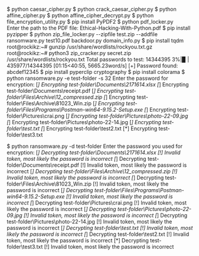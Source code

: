 $ python caesar_cipher.py
$ python crack_caesar_cipher.py
$ python affine_cipher.py
$ python affine_cipher_decrypt.py
$ python file_encryption_utility.py
$ pip install PyPDF2
$ python pdf_locker.py  
Enter the path to the PDF file: Ethical-Hacking-With-Python.pdf
$ pip install pyzipper
$ python zip_file_locker.py --zipfile test.zip --addfile ransomware.py test10.pdf backdoor.py domain_info.py
$ pip install tqdm
root@rockikz:~# gunzip /usr/share/wordlists/rockyou.txt.gz
root@rockikz:~# python3 zip_cracker.py secret.zip /usr/share/wordlists/rockyou.txt
Total passwords to test: 14344395
  3%|▉                            | 435977/14344395 [01:15<40:55, 5665.23word/s]
[+] Password found: abcdef12345
$ pip install pyperclip cryptography
$ pip install colorama
$ python ransomware.py -e test-folder -s 32
Enter the password for encryption:
[*] Encrypting test-folder\Documents\2171614.xlsx
[*] Encrypting test-folder\Documents\receipt.pdf
[*] Encrypting test-folder\Files\Archive\12_compressed.zip
[*] Encrypting test-folder\Files\Archive\81023_Win.zip
[*] Encrypting test-folder\Files\Programs\Postman-win64-9.15.2-Setup.exe
[*] Encrypting test-folder\Pictures\crai.png
[*] Encrypting test-folder\Pictures\photo-22-09.jpg
[*] Encrypting test-folder\Pictures\photo-22-14.jpg
[*] Encrypting test-folder\test.txt
[*] Encrypting test-folder\test2.txt
[*] Encrypting test-folder\test3.txt

$ python ransomware.py -d test-folder
Enter the password you used for encryption:
[*] Decrypting test-folder\Documents\2171614.xlsx
[!] Invalid token, most likely the password is incorrect
[*] Decrypting test-folder\Documents\receipt.pdf
[!] Invalid token, most likely the password is incorrect
[*] Decrypting test-folder\Files\Archive\12_compressed.zip
[!] Invalid token, most likely the password is incorrect
[*] Decrypting test-folder\Files\Archive\81023_Win.zip
[!] Invalid token, most likely the password is incorrect
[*] Decrypting test-folder\Files\Programs\Postman-win64-9.15.2-Setup.exe
[!] Invalid token, most likely the password is incorrect
[*] Decrypting test-folder\Pictures\crai.png
[!] Invalid token, most likely the password is incorrect
[*] Decrypting test-folder\Pictures\photo-22-09.jpg
[!] Invalid token, most likely the password is incorrect
[*] Decrypting test-folder\Pictures\photo-22-14.jpg
[!] Invalid token, most likely the password is incorrect
[*] Decrypting test-folder\test.txt
[!] Invalid token, most likely the password is incorrect
[*] Decrypting test-folder\test2.txt
[!] Invalid token, most likely the password is incorrect
[*] Decrypting test-folder\test3.txt
[!] Invalid token, most likely the password is incorrect